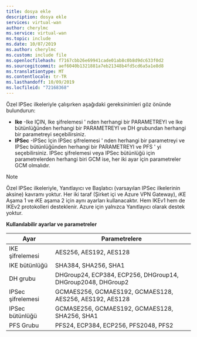 ```yaml
---
title: dosya ekle
description: dosya ekle
services: virtual-wan
author: cherylmc
ms.service: virtual-wan
ms.topic: include
ms.date: 10/07/2019
ms.author: cherylmc
ms.custom: include file
ms.openlocfilehash: f7167cbb26e69941cade01ab8c0b8d9dc633f0d2
ms.sourcegitcommit: aef6040b1321881a7eb21348b4fd5cd6a5a1e8d8
ms.translationtype: MT
ms.contentlocale: tr-TR
ms.lasthandoff: 10/09/2019
ms.locfileid: "72168368"
---
```

Özel IPSec ilkeleriyle çalışırken aşağıdaki gereksinimleri göz önünde bulundurun:

* **Ike** -Ike IÇIN, Ike şifrelemesi ' nden herhangi bir PARAMETREYI ve Ike bütünlüğünden herhangi bir PARAMETREYI ve DH grubundan herhangi bir parametreyi seçebilirsiniz.
* **IPSec** -IPSec Için IPSec şifrelemesi ' nden herhangi bir parametreyi ve IPSec bütünlüğünden herhangi bir PARAMETREYI ve PFS ' yi seçebilirsiniz. IPSec şifrelemesi veya IPSec bütünlüğü için parametrelerden herhangi biri GCM ise, her iki ayar için parametreler GCM olmalıdır.

>[!NOTE]
> Özel IPSec ilkeleriyle, Yanıtlayıcı ve Başlatıcı (varsayılan IPSec ilkelerinin aksine) kavramı yoktur. Her iki taraf (Şirket içi ve Azure VPN Gateway), ıKE Aşama 1 ve ıKE aşama 2 için aynı ayarları kullanacaktır. Hem IKEv1 hem de IKEv2 protokolleri desteklenir. Azure için yalnızca Yanıtlayıcı olarak destek yoktur.
>

**Kullanılabilir ayarlar ve parametreler**

| Ayar | Parametrelere |
|--- |--- |
| IKE şifrelemesi | AES256, AES192, AES128 |
| IKE bütünlüğü | SHA384, SHA256, SHA1 |
| DH grubu | DHGroup24, ECP384, ECP256, DHGroup14, DHGroup2048, DHGroup2 |
| IPSec şifrelemesi | GCMAES256, GCMAES192, GCMAES128, AES256, AES192, AES128 |
| IPSec bütünlüğü | GCMASE256, GCMAES192, GCMAES128, SHA256, SHA1 |
| PFS Grubu | PFS24, ECP384, ECP256, PFS2048, PFS2 |
